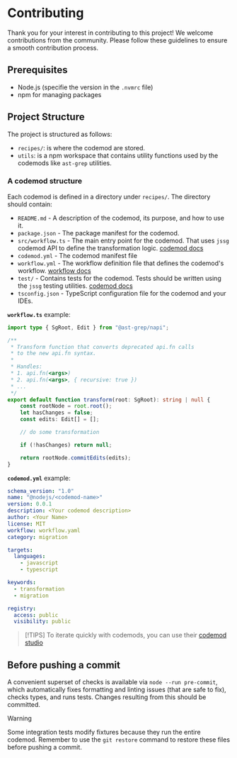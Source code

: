 # Contributing

Thank you for your interest in contributing to this project! We welcome contributions from the community. Please follow these guidelines to ensure a smooth contribution process.

## Prerequisites

- Node.js (specifie the version in the `.nvmrc` file)
- npm for managing packages

## Project Structure

The project is structured as follows:

- `recipes/`: is where the codemod are stored.
- `utils`: is a npm workspace that contains utility functions used by the codemods like `ast-grep` utilities.

### A codemod structure

Each codemod is defined in a directory under `recipes/`. The directory should contain:

- `README.md` - A description of the codemod, its purpose, and how to use it.
- `package.json` - The package manifest for the codemod.
- `src/workflow.ts` - The main entry point for the codemod. That uses `jssg` codemod API to define the transformation logic. [codemod docs](https://docs.codemod.com/cli/cli-reference#codemod%40next-jssg)
- `codemod.yml` -  The codemod manifest file
- `workflow.yml` - The workflow definition file that defines the codemod's workflow. [workflow docs](https://docs.codemod.com/cli/workflows)
- `test/` - Contains tests for the codemod. Tests should be written using the `jssg` testing utilities. [codemod docs](https://docs.codemod.com/cli/cli-reference#codemod%40next-jssg)
- `tsconfig.json` - TypeScript configuration file for the codemod and your IDEs.

**`workflow.ts`** example:
```ts
import type { SgRoot, Edit } from "@ast-grep/napi";

/**
 * Transform function that converts deprecated api.fn calls
 * to the new api.fn syntax.
 *
 * Handles:
 * 1. api.fn(<args>)
 * 2. api.fn(<args>, { recursive: true })
 * ...
 */
export default function transform(root: SgRoot): string | null {
	const rootNode = root.root();
	let hasChanges = false;
	const edits: Edit[] = [];

	// do some transformation

	if (!hasChanges) return null;

	return rootNode.commitEdits(edits);
}
```

**`codemod.yml`** example:
```yaml
schema_version: "1.0"
name: "@nodejs/<codemod-name>"
version: 0.0.1
description: <Your codemod description>
author: <Your Name>
license: MIT
workflow: workflow.yaml
category: migration

targets:
  languages:
    - javascript
    - typescript

keywords:
  - transformation
  - migration

registry:
  access: public
  visibility: public
```

> [!TIPS]
> To iterate quickly with codemods, you can use their [codemod studio](https://docs.codemod.com/codemod-studio)

## Before pushing a commit

A convenient superset of checks is available via `node --run pre-commit`, which automatically fixes formatting and linting issues (that are safe to fix), checks types, and runs tests. Changes resulting from this should be committed.

> [!WARNING]
> Some integration tests modify fixtures because they run the entire codemod. Remember to use the `git restore` command to restore these files before pushing a commit.
